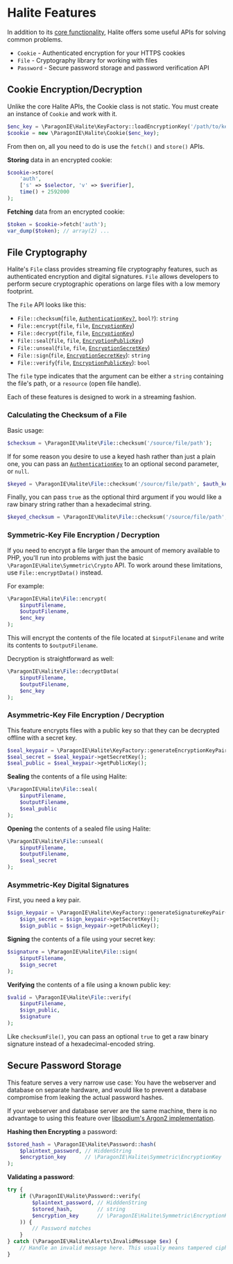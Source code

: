 # Halite Features

In addition to its [core functionality](Basic.md), Halite offers some useful
APIs for solving common problems.

* `Cookie` - Authenticated encryption for your HTTPS cookies
* `File` - Cryptography library for working with files
* `Password` - Secure password storage and password verification API

## Cookie Encryption/Decryption

Unlike the core Halite APIs, the Cookie class is not static. You must create an
instance of `Cookie` and work with it.

```php
$enc_key = \ParagonIE\Halite\KeyFactory::loadEncryptionKey('/path/to/key');
$cookie = new \ParagonIE\Halite\Cookie($enc_key);
```

From then on, all you need to do is use the `fetch()` and `store()` APIs.

**Storing** data in an encrypted cookie:

```php
$cookie->store(
    'auth',
    ['s' => $selector, 'v' => $verifier],
    time() + 2592000
);
```

**Fetching** data from an encrypted cookie:

```php
$token = $cookie->fetch('auth');
var_dump($token); // array(2) ...
```

## File Cryptography

Halite's `File` class provides streaming file cryptography features, such as
authenticated encryption and digital signatures. `File` allows developers to
perform secure cryptographic operations on large files with a low memory
footprint.

The `File` API looks like this:

* `File::checksum`(`file`, [`AuthenticationKey?`](Classes/Symmetric/AuthenticationKey.md), `bool?`): `string`
* `File::encrypt`(`file`, `file`, [`EncryptionKey`](Classes/Symmetric/EncryptionKey.md))
* `File::decrypt`(`file`, `file`, [`EncryptionKey`](Classes/Symmetric/EncryptionKey.md))
* `File::seal`(`file`, `file`, [`EncryptionPublicKey`](Classes/Asymmetric/EncryptionPublicKey.md))
* `File::unseal`(`file`, `file`, [`EncryptionSecretKey`](Classes/Asymmetric/EncryptionSecretKey.md))
* `File::sign`(`file`, [`EncryptionSecretKey`](Classes/Asymmetric/EncryptionSecretKey.md)): `string`
* `File::verify`(`file`, [`EncryptionPublicKey`](Classes/Asymmetric/EncryptionPublicKey.md)): `bool`

The `file` type indicates that the argument can be either a `string` containing
the file's path, or a `resource` (open file handle).

Each of these features is designed to work in a streaming fashion.

### Calculating the Checksum of a File

Basic usage:

```php
$checksum = \ParagonIE\Halite\File::checksum('/source/file/path');
```

If for some reason you desire to use a keyed hash rather than just a plain one,
you can pass an [`AuthenticationKey`](Classes/Symmetric/AuthenticationKey.md) to
an optional second parameter, or `null`.

```php
$keyed = \ParagonIE\Halite\File::checksum('/source/file/path', $auth_key);
```

Finally, you can pass `true` as the optional third argument if you would like a
raw binary string rather than a hexadecimal string.

```php
$keyed_checksum = \ParagonIE\Halite\File::checksum('/source/file/path', null, true);
```

### Symmetric-Key File Encryption / Decryption

If you need to encrypt a file larger than the amount of memory available to PHP,
you'll run into problems with just the basic `\ParagonIE\Halite\Symmetric\Crypto`
API. To work around these limitations, use `File::encryptData()` instead.

For example:

```php
\ParagonIE\Halite\File::encrypt(
    $inputFilename,
    $outputFilename,
    $enc_key
);
```

This will encrypt the contents of the file located at `$inputFilename` and write
its contents to `$outputFilename`.

Decryption is straightforward as well:

```php
\ParagonIE\Halite\File::decryptData(
    $inputFilename,
    $outputFilename,
    $enc_key
);
```

### Asymmetric-Key File Encryption / Decryption

This feature encrypts files with a public key so that they can be  decrypted 
offline with a secret key.

```php
$seal_keypair = \ParagonIE\Halite\KeyFactory::generateEncryptionKeyPair();
$seal_secret = $seal_keypair->getSecretKey();
$seal_public = $seal_keypair->getPublicKey();
```

**Sealing** the contents of a file using Halite:

```php
\ParagonIE\Halite\File::seal(
    $inputFilename,
    $outputFilename,
    $seal_public
);
```

**Opening** the contents of a sealed file using Halite:

```php
\ParagonIE\Halite\File::unseal(
    $inputFilename,
    $outputFilename,
    $seal_secret
);
```

### Asymmetric-Key Digital Signatures

First, you need a key pair.

```php
$sign_keypair = \ParagonIE\Halite\KeyFactory::generateSignatureKeyPair();
    $sign_secret = $sign_keypair->getSecretKey();
    $sign_public = $sign_keypair->getPublicKey();
```

**Signing** the contents of a file using your secret key:

```php
$signature = \ParagonIE\Halite\File::sign(
    $inputFilename,
    $sign_secret
);
```

**Verifying** the contents of a file using a known public key:

```php
$valid = \ParagonIE\Halite\File::verify(
    $inputFilename,
    $sign_public,
    $signature
);
```

Like `checksumFile()`, you can pass an optional `true` to get a raw binary
signature instead of a hexadecimal-encoded string.

## Secure Password Storage

This feature serves a very narrow use case: You have the webserver and database
on separate hardware, and would like to prevent a database compromise from 
leaking the actual password hashes.

If your webserver and database server are the same machine, there is no
advantage to using this feature over [libsodium's Argon2 implementation](https://paragonie.com/book/pecl-libsodium/read/07-password-hashing.md#crypto-pwhash-str).

**Hashing then Encrypting** a password:

```php
$stored_hash = \ParagonIE\Halite\Password::hash(
    $plaintext_password, // HiddenString
    $encryption_key      // \ParagonIE\Halite\Symmetric\EncryptionKey
);
```

**Validating a password**:

```php
try {
    if (\ParagonIE\Halite\Password::verify(
        $plaintext_password, // HidddenString
        $stored_hash,        // string
        $encryption_key      // \ParagonIE\Halite\Symmetric\EncryptionKey
    )) {
        // Password matches
    }
} catch (\ParagonIE\Halite\Alerts\InvalidMessage $ex) {
    // Handle an invalid message here. This usually means tampered ciphertext.
}
```
